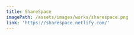 ```yaml
---
title: ShareSpace
imagePath: /assets/images/works/sharespace.png
link: 'https://sharespace.netlify.com/'
---
```


